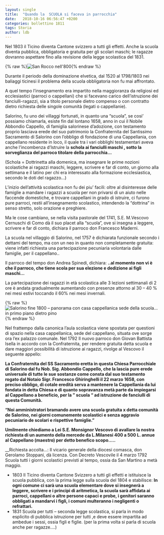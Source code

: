 ```yaml
---
layout: single
title:  "Quando la  SCUOLA si faceva in parrocchia"
date:   2018-10-16 06:56:47 +0200
categories: bollettino 1811
tags: Storia
author: ldb
---
```




Nel 1803 il Ticino diventa Cantone svizzero a tutti gli effetti. Anche la scuola diventa pubblica, obbligatoria e gratuita per gli scolari maschi; le ragazze dovranno aspettare fino alla revisione della legge scolastica del 1831.


{% raw %}<img src="/assets/images/bollettino18/1811_san_rocco_800.jpg" alt="San Rocco nell'800" class="full">{% endraw %}


Durante il periodo della dominazione elvetica, dal 1520 al 1798/1803 nei baliaggi ticinesi il problema della scuola obbligatoria non fu mai affrontato. 

A quel tempo l’insegnamento era impartito nella maggioranza da religiosi ed ecclesiastici (parroci o cappellani) che si facevano carico dell’istruzione dei fanciulli-ragazzi, sia a titolo personale dietro compenso o con contratto dietro richiesta delle singole comunità (legati o cappellanie).

Salorino, fu uno dei villaggi fortunati, in quanto una “scuola”, se cosi’ possiamo chiamarla, esiste fin dal lontano 1658, anno in cui il Nobile Abbondio Cappello, di famiglia salorinese d’adozione, con testamento proprio lasciava erede del suo patrimonio la Confraternita del Santissimo Sacramento di Salorino con l’obbligo di fondazione di una Cappellania, con cappellano  residente in loco, il quale tra i vari obblighi testamentari aveva anche l’incombenza d’Istruire la __schola ai fanciulli maschi , sotto la  sorveglianza del parroco titolare della parrocchia…__

(Schola = Dottrinetta alla domenica, ma insegnare le  prime nozioni scolastiche ai ragazzi maschi, leggere, scrivere e far di conto, un giorno alla settimana e il latino per chi era interessato alla formazione ecclesiastica, secondo le doti del ragazzo…)

L’inizio dell’attività scolastica non fu dei piu’ facili: oltre al disinteresse delle famiglie a mandare i ragazzi a scuola per non privarsi di un aiuto nelle faccende domestiche, e trovare cappellani in grado di istruire, ci furono pure parroci, restii all’insegnamento scolastico, intendendo la “dottrina” in senso stretto, solo orazione e preghiere.
	
Ma le cose cambiano, se nella visita pastorale del 1741, S.E. M.Vescovo Cernuschi di Como dà il suo placet alla “scuola”,   ove si insegna a leggere, scrivere e far di conto, dichiara il parroco don Francesco Maderni. 

La scuola nel villaggio di Salorino, nel 1757 è dichiarata funzionale secondo i dettami del tempo, ma con un neo in quanto non completamente gratuita: viene infatti richiesta una partecipazione  pecuniaria volontaria dalle famiglie, per il cappellano..

Il parroco del tempo don  Andrea Spinedi, dichiara: __..al momento non vi è che il parroco, che tiene scola per sua elezione e dedizione ai figli maschi…__

La partecipazione  dei ragazzi in età scolastica  alle 3 lezioni settimanali di 2 ore è andata  gradualmente aumentando con presenze attorno al 30 – 40 %  nei mesi estivi toccando il 60% nei mesi invernali.

{% raw %}<img src="/assets/images/bollettino18/1811_salorino_800.jpg" alt="Salorino fine 1800 – panorama con casa cappellanica sede della scuola… in primo piano dietro pino" class="full">{% endraw %}


Nel frattempo dalla canonica l’aula scolastica viene spostata per questioni di spazio nella casa cappellanica, sede del cappellano, situata ove sorge ora l’ex palazzo comunale.
Nel 1792 Il nuovo parroco don Giovan Battista Isella in accordo con la Confraternita, per rendere gratuita detta scuola e dare maggiori possibilità di istruzione ai ragazzi, rivolge al Vescovo il seguente appello:

__La Confraternita del SS Sacramento eretta in questa Chiesa Parrocchiale di Salorino dal fu Nob. Sig. Abbondio Cappello, che la lascia pure erede universale di tutte le sue sostanze come consta dal suo  testamento rogato dal Notaio Sigr. Francesco Ghiringhelli il 22 marzo 1658, con preciso obbligo, di cotale eredità serva a mantenere la Cappellania da lui fondata in detta Chiesa e di quanto sopravanza metà  parte da impiegarsi al Cappellano a beneficio, per la ” scuola “ ad istruzione de fanciulli di questa Comunità.__

__“Noi amministratori bramando avere una scuola gratuita x detta comunità de Salorino, nei giorni comunemente scolastici e senza aggravio pecuniario de scolari e rispettive famiglie.”__

__Umilmente chiediamo a  Lei S.E. Monsignor Vescovo di avallare la nostra richiesta di un aumento della mercede da L.Milanesi 400 a 500 L. annue al Cappellano (maestro) per detto benefico scopo…..__

__Richiesta accolta…: Il vicario generale della diocesi comasca, don Gerolamo Stoppani, dà licenza.
Con Decreto Vescovile il 4 marzo 1792
Scuola tutti i giorni scolastici previsti al tempo, ossia da San Martino a metà maggio.


* 1803 Il Ticino diventa Cantone Svizzero a tutti gli effetti e istituisce la scuola pubblica, con la prima legge sulla scuola  del 1804 e stabilisce:
__In ogni comune ci sarà una scuola elementare dove si insegnerà  a  leggere, scrivere e i principi di aritmetica, la scuola sarà affidata ai parroci, cappellani o altre persone capaci e probe, i genitori saranno obbligati a mandarvi i figli, i comuni multeranno i negligenti o refrattari.__
* 1831 Scuola per tutti – seconda legge scolastica, si parla in modo esplicito di pubblica istruzione per tutti ,e deve essere impartita ad ambedue i sessi, ossia figli e figlie. (per la prima volta si parla di scuola anche per ragazze….)                                         

